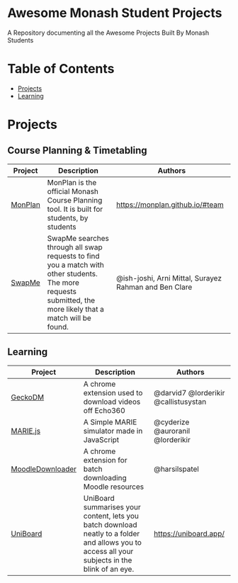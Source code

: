 # Awesome Monash Student Projects
A Repository documenting all the Awesome Projects Built By Monash Students

# Table of Contents
- [Projects](#projects)
- [Learning](#learning)

# Projects


## Course Planning & Timetabling



| Project                                                              | Description                                               | Authors                                |
|----------------------------------------------------------------------|-----------------------------------------------------------|----------------------------------------|
| [MonPlan](https://monplan.apps.monash.edu) | MonPlan is the official Monash Course Planning tool. It is built for students, by students | https://monplan.github.io/#team |
| [SwapMe](https://swapme.apps.monash.edu) | SwapMe searches through all swap requests to find you a match with other students. The more requests submitted, the more likely that a match will be found. | @ish-joshi, Arni Mittal, Surayez Rahman and Ben Clare | 


## Learning

| Project                                                              | Description                                               | Authors                                |
|----------------------------------------------------------------------|-----------------------------------------------------------|----------------------------------------|
| [GeckoDM](https://github.com/GeckoDM)                                | A chrome extension used to download videos off Echo360    | @darvid7 @lorderikir   @callistusystan |
| [MARIE.js](https://github.com/MARIE-js)                              | A Simple MARIE simulator made in JavaScript               | @cyderize @auroranil @lorderikir       |
| [MoodleDownloader](https://github.com/harsilspatel/MoodleDownloader) | A chrome extension for batch downloading Moodle resources | @harsilspatel                           |
| [UniBoard](https://uniboard.app)                                     | UniBoard summarises your content, lets you batch download neatly to a folder and allows you to access all your subjects in the blink of an eye. | https://uniboard.app/ |

